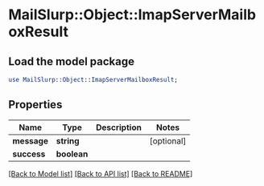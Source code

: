 # MailSlurp::Object::ImapServerMailboxResult

## Load the model package
```perl
use MailSlurp::Object::ImapServerMailboxResult;
```

## Properties
Name | Type | Description | Notes
------------ | ------------- | ------------- | -------------
**message** | **string** |  | [optional] 
**success** | **boolean** |  | 

[[Back to Model list]](../README#documentation-for-models) [[Back to API list]](../README#documentation-for-api-endpoints) [[Back to README]](../README)


